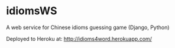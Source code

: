 # idiomsWS
A web service for Chinese idioms guessing game (Django, Python)

Deployed to Heroku at: http://idioms4word.herokuapp.com/ 
